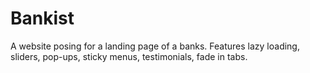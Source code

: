 # Bankist
A website posing for a landing page of a banks. Features lazy loading, sliders, pop-ups, sticky menus, testimonials, fade in tabs.

